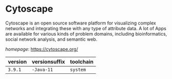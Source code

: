 # Cytoscape

Cytoscape is an open source software platform for visualizing  complex networks and integrating these with any type of attribute data.  A lot of Apps are available for various kinds of problem domains,  including bioinformatics, social network analysis, and semantic web.

*homepage*: <https://cytoscape.org/>

version | versionsuffix | toolchain
--------|---------------|----------
``3.9.1`` | ``-Java-11`` | ``system``
